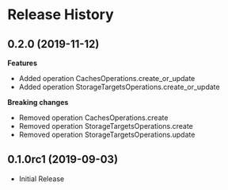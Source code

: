 # Release History

## 0.2.0 (2019-11-12)

**Features**

  - Added operation CachesOperations.create_or_update
  - Added operation StorageTargetsOperations.create_or_update

**Breaking changes**

  - Removed operation CachesOperations.create
  - Removed operation StorageTargetsOperations.create
  - Removed operation StorageTargetsOperations.update

## 0.1.0rc1 (2019-09-03)

  - Initial Release
